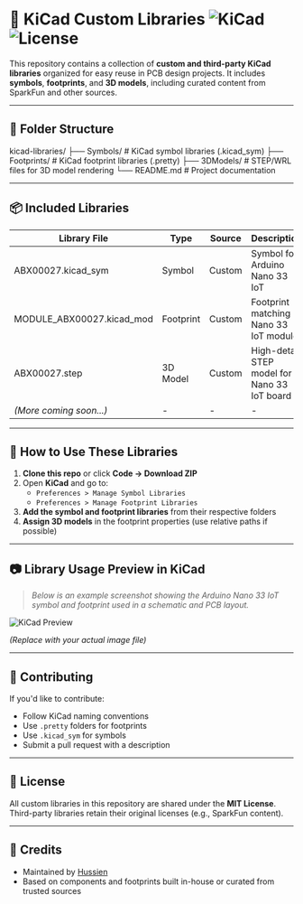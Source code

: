 # 🧰 KiCad Custom Libraries ![KiCad](https://img.shields.io/badge/Made%20with-KiCad-blue?logo=kicad) ![License](https://img.shields.io/badge/license-MIT-green)

This repository contains a collection of **custom and third-party KiCad libraries** organized for easy reuse in PCB design projects. It includes **symbols**, **footprints**, and **3D models**, including curated content from SparkFun and other sources.

---

## 📁 Folder Structure
kicad-libraries/
├── Symbols/ # KiCad symbol libraries (.kicad_sym)
├── Footprints/ # KiCad footprint libraries (.pretty)
├── 3DModels/ # STEP/WRL files for 3D model rendering
└── README.md # Project documentation

---

## 📦 Included Libraries

| Library File                          | Type       | Source   | Description                                   |
|---------------------------------------|------------|----------|-----------------------------------------------|
| ABX00027.kicad_sym                    | Symbol     | Custom   | Symbol for Arduino Nano 33 IoT                |
| MODULE_ABX00027.kicad_mod             | Footprint  | Custom   | Footprint matching Nano 33 IoT module         |
| ABX00027.step                         | 3D Model   | Custom   | High-detail STEP model for Nano 33 IoT board  |
| *(More coming soon...)*              | -          | -        | -                                             |

---

## 🧪 How to Use These Libraries

1. **Clone this repo** or click **Code → Download ZIP**  
2. Open **KiCad** and go to:
   - `Preferences > Manage Symbol Libraries`
   - `Preferences > Manage Footprint Libraries`
3. **Add the symbol and footprint libraries** from their respective folders
4. **Assign 3D models** in the footprint properties (use relative paths if possible)

---

## 📷 Library Usage Preview in KiCad

> _Below is an example screenshot showing the Arduino Nano 33 IoT symbol and footprint used in a schematic and PCB layout._

![KiCad Preview](docs/nano33iot-example.png)

*(Replace with your actual image file)*

---

## 🤝 Contributing

If you'd like to contribute:
- Follow KiCad naming conventions
- Use `.pretty` folders for footprints
- Use `.kicad_sym` for symbols
- Submit a pull request with a description

---

## 📜 License

All custom libraries in this repository are shared under the **MIT License**.  
Third-party libraries retain their original licenses (e.g., SparkFun content).

---

## 🙌 Credits

- Maintained by [Hussien](https://github.com/hussienzy)
- Based on components and footprints built in-house or curated from trusted sources
